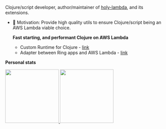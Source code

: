 Clojure/script developer, author/maintainer of [holy-lambda](https://github.com/FieryCod/holy-lambda), and its extensions.

- 🔭 Motivation: Provide high quality utils to ensure Clojure/script being an AWS Lambda viable choice.

  **Fast starting, and performant Clojure on AWS Lambda**
  - Custom Runtime for Clojure - [link](https://github.com/FieryCod/holy-lambda)
  - Adapter between Ring apps and AWS Lambda - [link](https://github.com/FieryCod/holy-lambda-ring-adapter)

**Personal stats**

<a href="https://github.com/FieryCod">
  <img height="170px" src="https://github-readme-stats.vercel.app/api?username=FieryCod&count_private=true&show_icons=true" />
</a>
<a href="https://github.com/FieryCod">
  <img height="170px" src="https://github-readme-stats.vercel.app/api/top-langs/?username=FieryCod&layout=compact&show_icons=true" />
</a>
